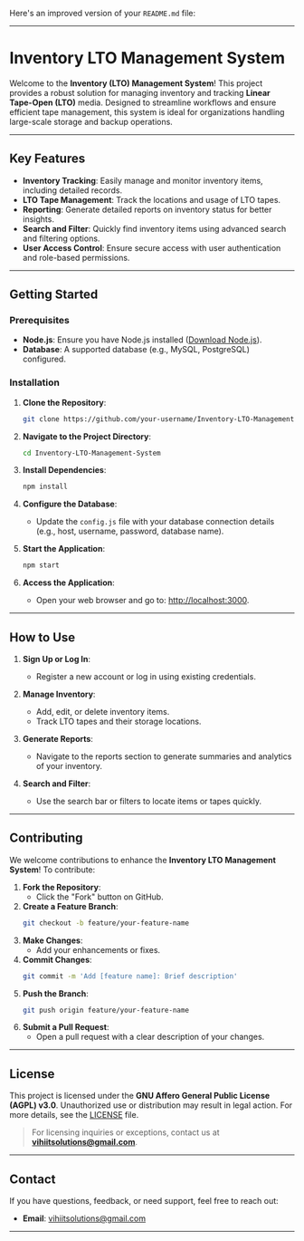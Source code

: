 Here's an improved version of your `README.md` file:

---

# Inventory LTO Management System

Welcome to the **Inventory (LTO) Management System**! This project provides a robust solution for managing inventory and tracking **Linear Tape-Open (LTO)** media. Designed to streamline workflows and ensure efficient tape management, this system is ideal for organizations handling large-scale storage and backup operations.

---

## Key Features

- **Inventory Tracking**: Easily manage and monitor inventory items, including detailed records.
- **LTO Tape Management**: Track the locations and usage of LTO tapes.
- **Reporting**: Generate detailed reports on inventory status for better insights.
- **Search and Filter**: Quickly find inventory items using advanced search and filtering options.
- **User Access Control**: Ensure secure access with user authentication and role-based permissions.

---

## Getting Started

### Prerequisites
- **Node.js**: Ensure you have Node.js installed ([Download Node.js](https://nodejs.org)).
- **Database**: A supported database (e.g., MySQL, PostgreSQL) configured.

### Installation

1. **Clone the Repository**:
   ```bash
   git clone https://github.com/your-username/Inventory-LTO-Management-System.git
   ```
2. **Navigate to the Project Directory**:
   ```bash
   cd Inventory-LTO-Management-System
   ```
3. **Install Dependencies**:
   ```bash
   npm install
   ```
4. **Configure the Database**:
   - Update the `config.js` file with your database connection details (e.g., host, username, password, database name).

5. **Start the Application**:
   ```bash
   npm start
   ```
6. **Access the Application**:
   - Open your web browser and go to: [http://localhost:3000](http://localhost:3000).

---

## How to Use

1. **Sign Up or Log In**:
   - Register a new account or log in using existing credentials.

2. **Manage Inventory**:
   - Add, edit, or delete inventory items.
   - Track LTO tapes and their storage locations.

3. **Generate Reports**:
   - Navigate to the reports section to generate summaries and analytics of your inventory.

4. **Search and Filter**:
   - Use the search bar or filters to locate items or tapes quickly.

---

## Contributing

We welcome contributions to enhance the **Inventory LTO Management System**! To contribute:

1. **Fork the Repository**:
   - Click the "Fork" button on GitHub.
2. **Create a Feature Branch**:
   ```bash
   git checkout -b feature/your-feature-name
   ```
3. **Make Changes**:
   - Add your enhancements or fixes.
4. **Commit Changes**:
   ```bash
   git commit -m 'Add [feature name]: Brief description'
   ```
5. **Push the Branch**:
   ```bash
   git push origin feature/your-feature-name
   ```
6. **Submit a Pull Request**:
   - Open a pull request with a clear description of your changes.

---

## License

This project is licensed under the **GNU Affero General Public License (AGPL) v3.0**. Unauthorized use or distribution may result in legal action. For more details, see the [LICENSE](LICENSE) file. 

> For licensing inquiries or exceptions, contact us at **vihiitsolutions@gmail.com**.

---

## Contact

If you have questions, feedback, or need support, feel free to reach out:

- **Email**: vihiitsolutions@gmail.com

---

